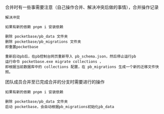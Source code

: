 合并时有一些事需要注意（自己操作合并、解决冲突后做的事情），合并操作记录
```
解决冲突

如果有新的依赖 pnpm i 安装依赖

删除 pocketbase/pb_data 文件夹
删除 pocketbase/pb_migrations 文件夹
即重置pocketbase

重新启动pb后，在pb控制台网页重新导入 pb_schema.json，然后停止运行pb
运行命令 pocketbase.exe migrate collections ，
即根据当前数据库中的 collections 配置，在 pb_migrations 生成一个新的迁移文件快照。
```

团队成员合并至已完成合并的分支时需要进行的操作
```
如果有新的依赖 pnpm i 安装依赖

删除 pocketbase/pb_data 文件夹
启动 pocketbase，会自动根据pb_migrations初始化pb_data
```